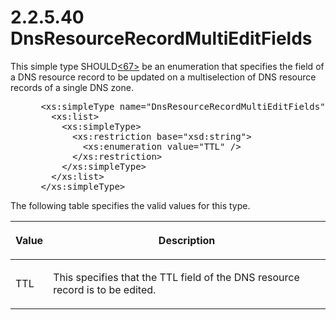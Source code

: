 <html dir="LTR" xmlns:mshelp="http://msdn.microsoft.com/mshelp" xmlns:ddue="http://ddue.schemas.microsoft.com/authoring/2003/5" xmlns:xlink="http://www.w3.org/1999/xlink" xmlns:tool="http://www.microsoft.com/tooltip">
 <body>
 <div id="header">
 <h1 class="heading">2.2.5.40 DnsResourceRecordMultiEditFields</h1>
 </div>
 <div id="mainSection">
 <div id="mainBody">
 <div id="allHistory" class="saveHistory"></div>
 <div id="sectionSection0" class="section" name="collapseableSection">
 

<p>This simple type SHOULD<a id="Appendix_A_Target_67"></a><a href="3b257e05-6300-4286-a090-0f9949d290bf.md#Appendix_A_67" aria-label="Product behavior note 67">&lt;67&gt;</a> be an
enumeration that specifies the field of a DNS resource record to be updated on
a multiselection of DNS resource records of a single DNS zone.</p>

<dl>
<dd>
<div><pre> &lt;xs:simpleType name=&quot;DnsResourceRecordMultiEditFields&quot;&gt;
   &lt;xs:list&gt;
     &lt;xs:simpleType&gt;
       &lt;xs:restriction base=&quot;xsd:string&quot;&gt;
         &lt;xs:enumeration value=&quot;TTL&quot; /&gt;
       &lt;/xs:restriction&gt;
     &lt;/xs:simpleType&gt;
   &lt;/xs:list&gt;
 &lt;/xs:simpleType&gt;
</pre></div>
</dd></dl>

<p>The following table specifies the valid values for this
type.</p>

<table>
 <thead>
 <tr>
 <th>
 <p>Value</p>
 </th>
 <th>
 <p>Description</p>
 </th>
 </tr>
 </thead>
 <tr>
 <td>
 <p>TTL</p>
 </td>
 <td>
 <p>This specifies that the TTL field of the DNS resource
 record is to be edited.</p>
 </td>
 </tr>
</table>

<p> </p>


 </div>
 </div>
 </div>
 </body>
</html>